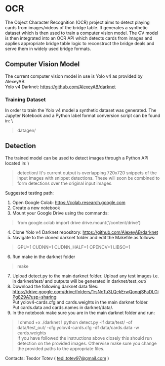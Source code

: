 # OCR
The Object Character Recognition (OCR) project aims to detect playing cards from images/videos of the bridge table. It generates a synthetic dataset which is then used to train a computer vision model. The CV model is then integrated into an OCR API which detects cards from images and applies appropriate bridge table logic to reconstruct the bridge deals and serve them in widely used bridge formats.

## Computer Vision Model
The current computer vision model in use is Yolo v4 as provided by AlexeyAB: \
Yolo v4 Darknet: https://github.com/AlexeyAB/darknet

### Training Dataset
In order to train the Yolo v4 model a synthetic dataset was generated. The Jupyter Notebook and a Python label format conversion script can be found in: \
> datagen/

## Detection
The trained model can be used to detect images through a Python API located in: \
> detection/
It's current output is overlapping 720x720 snippets of the input images with snippet detections. These will soon be combined to form detections over the original input images.

Suggested testing path:
1. Open Google Colab: https://colab.research.google.com
2. Create a new notebook
3. Mount your Google Drive using the commands:
> from google.colab import drive
> drive.mount('/content/drive')
4. Clone Yolo v4 Darknet repository: https://github.com/AlexeyAB/darknet
5. Navigate to the cloned darknet folder and edit the Makefile as follows:
> GPU=1
> CUDNN=1
> CUDNN_HALF=1
> OPENCV=1
> LIBSO=1
6. Run make in the darknet folder
> make
7. Upload detect.py to the main darknet folder. Upload any test images i.e. in darknet/test/ and outputs will be generated in darknet/test_out/
8. Download the following darknet data files: https://drive.google.com/drive/folders/1rsNcTu3LQekErwQonqjSFaDLGiPg829A?usp=sharing \
Put yolov4-cards.cfg and cards.weights in the main darknet folder. \
Put cards.data and cards.names in darknet/data/.
9. In the notebook make sure you are in the main darknet folder and run:
> ! chmod +x ./darknet
> ! python detect.py -if data/test/ -of data/test_out/ -cfg yolov4-cards.cfg -df data/cards.data -w cards.weights \
If you have followed the instructions above closely this should run detection on the provided images. Otherwise make sure you change the provided paths to the appropriate files.

Contacts:
Teodor Totev ( tedi.totev97@gmail.com )
